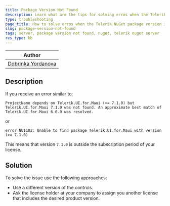 ```yaml
---
title: Package Version Not Found
description: Learn what are the tips for solving erros when the Telerik NuGet package version is not found.
type: troubleshooting
page_title: How to solve erros when the Telerik NuGet package version is not found
slug: package-version-not-found
tags: server, package version not found, nuget, telerik nuget server
res_type: kb
---
```


| Author |
| ---- |
| [Dobrinka Yordanova](https://www.telerik.com/blogs/author/dobrinka-yordanova) |

## Description

If you receive an error similar to:

`ProjectName depends on Telerik.UI.for.Maui (>= 7.1.0) but Telerik.UI.for.Maui 7.1.0 was not found. An approximate best match of Telerik.UI.for.Maui 6.0.0 was resolved.`

or

`error NU1102: Unable to find package Telerik.UI.for.Maui with version (>= 7.1.0)`

This means that version `7.1.0` is outside the subscription period of your license.

## Solution

To solve the issue use the following approaches:
* Use a different version of the controls.
* Ask the license holder at your company to assign you another license that includes the desired product version.
